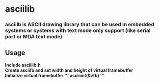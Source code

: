 # asciilib
### asciilb is ASCII drawing library that can be used in embedded systems or systems with text mode only support (like serial port or MDA text mode)
## Usage
#### Include asciilib.h <br /> Create asciifb and set width and height of virtual framebuffer <br /> Initialize virtual framebuffer ''' asciiinit(&vfb) '''